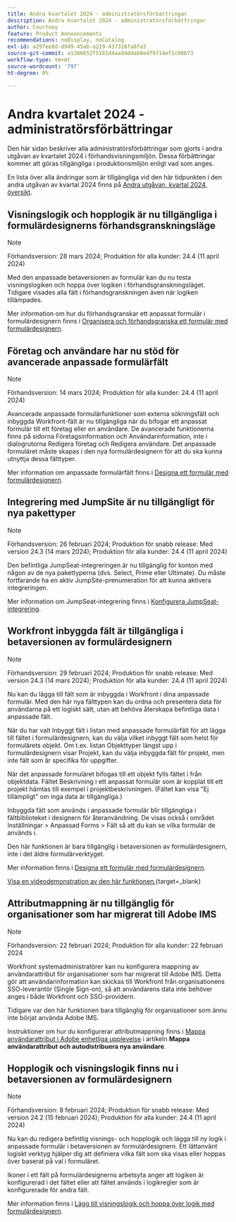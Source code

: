 ```yaml
---
title: Andra kvartalet 2024 - administratörsförbättringar
description: Andra kvartalet 2024 - administratörsförbättringar
author: Courtney
feature: Product Announcements
recommendations: noDisplay, noCatalog
exl-id: a297ee8d-d949-45ab-a219-437316fa8fa3
source-git-commit: a1386652f5181d4aa94ddab8e4f9714ef1c08b73
workflow-type: tm+mt
source-wordcount: '797'
ht-degree: 0%

---
```


# Andra kvartalet 2024 - administratörsförbättringar

Den här sidan beskriver alla administratörsförbättringar som gjorts i andra utgåvan av kvartalet 2024 i förhandsvisningsmiljön. Dessa förbättringar kommer att göras tillgängliga i produktionsmiljön enligt vad som anges.

En lista över alla ändringar som är tillgängliga vid den här tidpunkten i den andra utgåvan av kvartal 2024 finns på [Andra utgåvan, kvartal 2024, översikt](/help/quicksilver/product-announcements/product-releases/24-q2-release-activity/24-q2-release-overview.md).

## Visningslogik och hopplogik är nu tillgängliga i formulärdesignerns förhandsgranskningsläge

>[!NOTE]
>
>Förhandsversion: 28 mars 2024; Produktion för alla kunder: 24.4 (11 april 2024)

Med den anpassade betaversionen av formulär kan du nu testa visningslogiken och hoppa över logiken i förhandsgranskningsläget. Tidigare visades alla fält i förhandsgranskningen även när logiken tillämpades.

Mer information om hur du förhandsgranskar ett anpassat formulär i formulärdesignern finns i [Organisera och förhandsgranska ett formulär med formulärdesignern](/help/quicksilver/administration-and-setup/customize-workfront/create-manage-custom-forms/form-designer/design-a-form/organize-a-form.md).

## Företag och användare har nu stöd för avancerade anpassade formulärfält

>[!NOTE]
>
>Förhandsversion: 14 mars 2024; Produktion för alla kunder: 24.4 (11 april 2024)

Avancerade anpassade formulärfunktioner som externa sökningsfält och inbyggda Workfront-fält är nu tillgängliga när du bifogar ett anpassat formulär till ett företag eller en användare. De avancerade funktionerna finns på sidorna Företagsinformation och Användarinformation, inte i dialogrutorna Redigera företag och Redigera användare. Det anpassade formuläret måste skapas i den nya formulärdesignern för att du ska kunna utnyttja dessa fälttyper.

Mer information om anpassade formulärfält finns i [Designa ett formulär med formulärdesignern](/help/quicksilver/administration-and-setup/customize-workfront/create-manage-custom-forms/form-designer/design-a-form/design-a-form.md).

## Integrering med JumpSite är nu tillgängligt för nya pakettyper

>[!NOTE]
>
>Förhandsversion: 26 februari 2024; Produktion för snabb release: Med version 24.3 (14 mars 2024); Produktion för alla kunder: 24.4 (11 april 2024)

Den befintliga JumpSeat-integreringen är nu tillgänglig för konton med någon av de nya pakettyperna (dvs. Select, Prime eller Ultimate). Du måste fortfarande ha en aktiv JumpSite-prenumeration för att kunna aktivera integreringen.

Mer information om JumpSeat-integrering finns i [Konfigurera JumpSeat-integrering](/help/quicksilver/administration-and-setup/configure-integrations/configure-jumpseat.md).

## Workfront inbyggda fält är tillgängliga i betaversionen av formulärdesignern

>[!NOTE]
>
>Förhandsversion: 29 februari 2024; Produktion för snabb release: Med version 24.3 (14 mars 2024); Produktion för alla kunder: 24.4 (11 april 2024)

Nu kan du lägga till fält som är inbyggda i Workfront i dina anpassade formulär. Med den här nya fälttypen kan du ordna och presentera data för användarna på ett logiskt sätt, utan att behöva återskapa befintliga data i anpassade fält.

När du har valt Inbyggt fält i listan med anpassade formulärfält för att lägga till fältet i formulärdesignern, kan du välja vilket inbyggt fält som helst för formulärets objekt. Om t.ex. listan Objekttyper längst upp i formulärdesignern visar Projekt, kan du välja inbyggda fält för projekt, men inte fält som är specifika för uppgifter.

När det anpassade formuläret bifogas till ett objekt fylls fältet i från objektdata. Fältet Beskrivning i ett anpassat formulär som är kopplat till ett projekt hämtas till exempel i projektbeskrivningen. (Fältet kan visa &quot;Ej tillämpligt&quot; om inga data är tillgängliga.)

Inbyggda fält som används i anpassade formulär blir tillgängliga i fältbiblioteket i designern för återanvändning. De visas också i området Inställningar > Anpassad Forms > Fält så att du kan se vilka formulär de används i.

Den här funktionen är bara tillgänglig i betaversionen av formulärdesignern, inte i det äldre formulärverktyget.

Mer information finns i [Designa ett formulär med formulärdesignern](/help/quicksilver/administration-and-setup/customize-workfront/create-manage-custom-forms/form-designer/design-a-form/design-a-form.md).

[Visa en videodemonstration av den här funktionen.](https://video.tv.adobe.com/v/3427702/){target=_blank}

## Attributmappning är nu tillgänglig för organisationer som har migrerat till Adobe IMS

>[!NOTE]
>
>Förhandsversion: 22 februari 2024; Produktion för alla kunder: 22 februari 2024

Workfront systemadministratörer kan nu konfigurera mappning av användarattribut för organisationer som har migrerat till Adobe IMS. Detta gör att användarinformation kan skickas till Workfront från organisationens SSO-leverantör (Single Sign-on), så att användarens data inte behöver anges i både Workfront och SSO-providern.

Tidigare var den här funktionen bara tillgänglig för organisationer som ännu inte börjat använda Adobe IMS.

Instruktioner om hur du konfigurerar attributmappning finns i [Mappa användarattribut i Adobe enhetliga upplevelse](/help/quicksilver/administration-and-setup/add-users/create-and-manage-users/map-user-attributes.md#map-user-attributes-in-the-adobe-unified-experience) i artikeln **Mappa användarattribut och autodistribuera nya användare**.

## Hopplogik och visningslogik finns nu i betaversionen av formulärdesignern

>[!NOTE]
>
>Förhandsversion: 8 februari 2024; Produktion för snabb release: Med version 24.2 (15 februari 2024); Produktion för alla kunder: 24.4 (11 april 2024)

Nu kan du redigera befintlig visnings- och hopplogik och lägga till ny logik i anpassade formulär i betaversionen av formulärdesignern. Ett lättanvänt logiskt verktyg hjälper dig att definiera vilka fält som ska visas eller hoppas över baserat på val i formuläret.

Ikoner i ett fält på formulärdesignerns arbetsyta anger att logiken är konfigurerad i det fältet eller att fältet används i logikregler som är konfigurerade för andra fält.

Mer information finns i [Lägg till visningslogik och hoppa över logik med formulärdesignern](/help/quicksilver/administration-and-setup/customize-workfront/create-manage-custom-forms/form-designer/design-a-form/display-skip-logic-form-designer.md).
